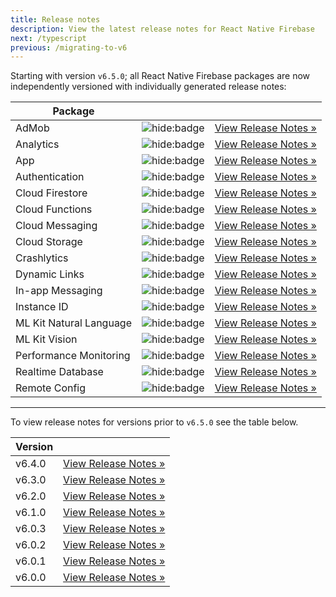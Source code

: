 ```yaml
---
title: Release notes
description: View the latest release notes for React Native Firebase
next: /typescript
previous: /migrating-to-v6
---
```


Starting with version `v6.5.0`; all React Native Firebase packages are now independently versioned with individually generated release notes:

| Package                 |                                                                                                                         |                                                                                                                                        |
| ----------------------- | :---------------------------------------------------------------------------------------------------------------------: | :------------------------------------------------------------------------------------------------------------------------------------: |
| AdMob                   |        ![hide:badge](https://img.shields.io/npm/v/@react-native-firebase/admob.svg?style=for-the-badge&logo=npm)        |        [View Release Notes &raquo;](https://github.com/invertase/react-native-firebase/tree/master/packages/admob/CHANGELOG.md)        |
| Analytics               |      ![hide:badge](https://img.shields.io/npm/v/@react-native-firebase/analytics.svg?style=for-the-badge&logo=npm)      |      [View Release Notes &raquo;](https://github.com/invertase/react-native-firebase/tree/master/packages/analytics/CHANGELOG.md)      |
| App                     |         ![hide:badge](https://img.shields.io/npm/v/@react-native-firebase/app.svg?style=for-the-badge&logo=npm)         |         [View Release Notes &raquo;](https://github.com/invertase/react-native-firebase/tree/master/packages/app/CHANGELOG.md)         |
| Authentication          |        ![hide:badge](https://img.shields.io/npm/v/@react-native-firebase/auth.svg?style=for-the-badge&logo=npm)         |        [View Release Notes &raquo;](https://github.com/invertase/react-native-firebase/tree/master/packages/auth/CHANGELOG.md)         |
| Cloud Firestore         |      ![hide:badge](https://img.shields.io/npm/v/@react-native-firebase/firestore.svg?style=for-the-badge&logo=npm)      |      [View Release Notes &raquo;](https://github.com/invertase/react-native-firebase/tree/master/packages/firestore/CHANGELOG.md)      |
| Cloud Functions         |      ![hide:badge](https://img.shields.io/npm/v/@react-native-firebase/functions.svg?style=for-the-badge&logo=npm)      |      [View Release Notes &raquo;](https://github.com/invertase/react-native-firebase/tree/master/packages/functions/CHANGELOG.md)      |
| Cloud Messaging         |      ![hide:badge](https://img.shields.io/npm/v/@react-native-firebase/messaging.svg?style=for-the-badge&logo=npm)      |      [View Release Notes &raquo;](https://github.com/invertase/react-native-firebase/tree/master/packages/messaging/CHANGELOG.md)      |
| Cloud Storage           |       ![hide:badge](https://img.shields.io/npm/v/@react-native-firebase/storage.svg?style=for-the-badge&logo=npm)       |       [View Release Notes &raquo;](https://github.com/invertase/react-native-firebase/tree/master/packages/storage/CHANGELOG.md)       |
| Crashlytics             |     ![hide:badge](https://img.shields.io/npm/v/@react-native-firebase/crashlytics.svg?style=for-the-badge&logo=npm)     |     [View Release Notes &raquo;](https://github.com/invertase/react-native-firebase/tree/master/packages/crashlytics/CHANGELOG.md)     |
| Dynamic Links           |    ![hide:badge](https://img.shields.io/npm/v/@react-native-firebase/dynamic-links.svg?style=for-the-badge&logo=npm)    |    [View Release Notes &raquo;](https://github.com/invertase/react-native-firebase/tree/master/packages/dynamic-links/CHANGELOG.md)    |
| In-app Messaging        |  ![hide:badge](https://img.shields.io/npm/v/@react-native-firebase/in-app-messaging.svg?style=for-the-badge&logo=npm)   |  [View Release Notes &raquo;](https://github.com/invertase/react-native-firebase/tree/master/packages/in-app-messaging/CHANGELOG.md)   |
| Instance ID             |         ![hide:badge](https://img.shields.io/npm/v/@react-native-firebase/iid.svg?style=for-the-badge&logo=npm)         |         [View Release Notes &raquo;](https://github.com/invertase/react-native-firebase/tree/master/packages/iid/CHANGELOG.md)         |
| ML Kit Natural Language | ![hide:badge](https://img.shields.io/npm/v/@react-native-firebase/ml-natural-language.svg?style=for-the-badge&logo=npm) | [View Release Notes &raquo;](https://github.com/invertase/react-native-firebase/tree/master/packages/ml-natural-language/CHANGELOG.md) |
| ML Kit Vision           |      ![hide:badge](https://img.shields.io/npm/v/@react-native-firebase/ml-vision.svg?style=for-the-badge&logo=npm)      |      [View Release Notes &raquo;](https://github.com/invertase/react-native-firebase/tree/master/packages/ml-vision/CHANGELOG.md)      |
| Performance Monitoring  |        ![hide:badge](https://img.shields.io/npm/v/@react-native-firebase/perf.svg?style=for-the-badge&logo=npm)         |        [View Release Notes &raquo;](https://github.com/invertase/react-native-firebase/tree/master/packages/perf/CHANGELOG.md)         |
| Realtime Database       |      ![hide:badge](https://img.shields.io/npm/v/@react-native-firebase/database.svg?style=for-the-badge&logo=npm)       |      [View Release Notes &raquo;](https://github.com/invertase/react-native-firebase/tree/master/packages/database/CHANGELOG.md)       |
| Remote Config           |    ![hide:badge](https://img.shields.io/npm/v/@react-native-firebase/remote-config.svg?style=for-the-badge&logo=npm)    |    [View Release Notes &raquo;](https://github.com/invertase/react-native-firebase/tree/master/packages/remote-config/CHANGELOG.md)    |

---

To view release notes for versions prior to `v6.5.0` see the table below.

| Version |                                                |
| ------- | :--------------------------------------------: |
| v6.4.0  | [View Release Notes &raquo;](/releases/v6.4.0) |
| v6.3.0  | [View Release Notes &raquo;](/releases/v6.3.0) |
| v6.2.0  | [View Release Notes &raquo;](/releases/v6.2.0) |
| v6.1.0  | [View Release Notes &raquo;](/releases/v6.1.0) |
| v6.0.3  | [View Release Notes &raquo;](/releases/v6.0.3) |
| v6.0.2  | [View Release Notes &raquo;](/releases/v6.0.2) |
| v6.0.1  | [View Release Notes &raquo;](/releases/v6.0.1) |
| v6.0.0  | [View Release Notes &raquo;](/releases/v6.0.0) |
